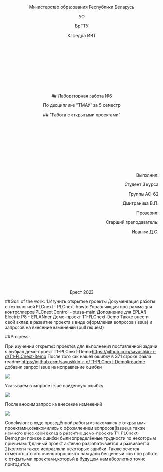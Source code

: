  <p align="center">Министерство образования Республики Беларусь</p>
 <p align="center">УО</p>
 <p align="center">БрГТУ</p>
 <p align="center">Кафедра ИИТ</p>
 <br/><br/><br/><br/><br/><br/><br/><br/><br/>
 <p align="center">## Лабораторная работа №6</p>
 <p align="center">По дисциплине "ТМАУ" за 5 семестр</p>
 <p align="center">## "Работа с открытыми проектами"</p>
 <br/><br/><br/><br/><br/><br/><br/><br/><br/>
 <p align="right">Выполнил:</p>
 <p align="right">Студент 3 курса</p>
 <p align="right">Группы АС-62</p>
 <p align="right">Дмитраница В.П.</p>
 <p align="right">Проверил:</p>
 <p align="right">Старший преподаватель:</p>
 <p align="right">Иванюк Д.С.</p>
 <br/><br/><br/><br/><br/><br/><br/><br/><br/>
 <p align="center">Брест 2023</p>



 ##Goal of the work:
 1.Изучить открытые проекты
 Документация работы с технологией PLCnext - PLCnext-howto
 Управляющая программа для контроллеров PLCnext Control - ptusa-main
 Дополнение для EPLAN Electric P8 - EPLANner
 Демо-проект T1-PLCnext-Demo
 Также внести свой вклад в развитие проекта в виде оформления вопросов (issue) и запросов на внесение изменений (pull request)


 ##Progress:

 При изучении открытых проектов для выполнения поставленной задачи я выбрал демо-проект T1-PLCnext-Demo:https://github.com/savushkin-r-d/T1-PLCnext-Demo
 После того как нашёл ошибку в 371 cтроке файла readme:https://github.com/savushkin-r-d/T1-PLCnext-Demo#readme добавил запрос issue на исправление ошибки
 
 
 ![](images/newissue.jpg)


 Указываем в запросе issue найденную ошибку


 
 ![](images/issueinfo.jpg) 
 


 После вносим запрос на внесение изменений


 ![](images/requstcomm.jpg) 




Conclusion: в ходе проведённой работы  ознакомился с открытыми проектами,ознакомились с оформлением вопросов(issue),а также немного внес свой вклад в развитие демо-проекта T1-PLCnext-Demo,при      поиске ошибки были определённые трудности по некоторым причинам:
1)данный проект активно разрабатывается и развивается
2)коллеги также исправляли некоторые ошибки.
Также хочется отметить,что это очень хорошо,что нам дали бесценный опыт по работе с открытыми проектами,который в будущем нам абсолютно точно пригодится.

 
